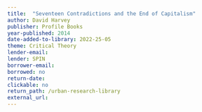 ```yaml
---
title:  "Seventeen Contradictions and the End of Capitalism"
author: David Harvey
publisher: Profile Books
year-published: 2014
date-added-to-library: 2022-25-05
theme: Critical Theory
lender-email:
lender: SPIN
borrower-email:
borrowed: no
return-date:
clickable: no
return_path: /urban-research-library
external_url: 
---
```


